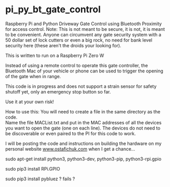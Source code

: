 # pi_py_bt_gate_control
Raspberry Pi and Python Driveway Gate Control using Bluetooth Proximity for access control.
Note: This is not meant to be secure, it is not, it is meant to be convenient.  Anyone can circumvent any gate security system with a 50 dollar set of lock cutters or even a big rock, no need for bank level security here (these aren't the droids your looking for).

This is written to run on a Raspberry Pi Zero W

Instead of using a remote control to operate this gate controller, the Bluetooth Mac of your vehicle or phone can be used to trigger the opening of the gate when in range.

This code is in progress and does not support a strain sensor for safety shutoff yet, only an emergency stop button so far.

Use it at your own risk!

How to use this:
You will need to create a file in the same directory as the code.  
  Name the file MACList.txt and put in the MAC addresses of all the devices you want to open the gate (one on each line).  The devices do not need to be discoverable or even paired to the PI for this code to work.
 
I will be posting the code and instructions on building the hardware on my personal website www.ostafichuk.com when I get a chance...



sudo apt-get install python3, python3-dev, python3-pip, python3-rpi.gpio

sudo pip3 install RPi.GPIO

sudo pip3 install pybluez ? fails ?



